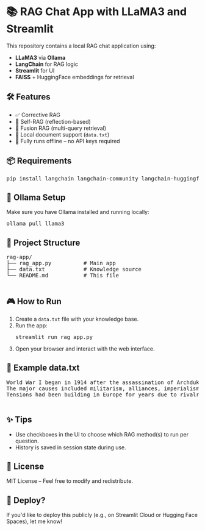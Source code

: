 <!DOCTYPE html>
<html lang="en">
<body>
  <h1>📚 RAG Chat App with LLaMA3 and Streamlit</h1>

  <p>This repository contains a local RAG chat application using:</p>
  <ul>
    <li><strong>LLaMA3</strong> via <strong>Ollama</strong></li>
    <li><strong>LangChain</strong> for RAG logic</li>
    <li><strong>Streamlit</strong> for UI</li>
    <li><strong>FAISS</strong> + HuggingFace embeddings for retrieval</li>
  </ul>

  <h2>🛠️ Features</h2>
  <ul>
    <li>✅ Corrective RAG</li>
    <li>🤔 Self-RAG (reflection-based)</li>
    <li>🔗 Fusion RAG (multi-query retrieval)</li>
    <li>📄 Local document support (<code>data.txt</code>)</li>
    <li>🧠 Fully runs offline – no API keys required</li>
  </ul>

  <h2>📦 Requirements</h2>
  <pre>pip install langchain langchain-community langchain-huggingface faiss-cpu ollama streamlit</pre>

  <h2>🦙 Ollama Setup</h2>
  <p>Make sure you have Ollama installed and running locally:</p>
  <pre>ollama pull llama3</pre>

  <h2>📂 Project Structure</h2>
  <pre>
rag-app/
├── rag_app.py          # Main app
├── data.txt            # Knowledge source
└── README.md           # This file
  </pre>

  <h2>🎮 How to Run</h2>
  <ol>
    <li>Create a <code>data.txt</code> file with your knowledge base.</li>
    <li>Run the app:
      <pre>streamlit run rag_app.py</pre>
    </li>
    <li>Open your browser and interact with the web interface.</li>
  </ol>

  <h2>📝 Example data.txt</h2>
  <pre>
World War I began in 1914 after the assassination of Archduke Franz Ferdinand of Austria.
The major causes included militarism, alliances, imperialism, and nationalism.
Tensions had been building in Europe for years due to rivalries among nations and arms races.
  </pre>

  <h2>✨ Tips</h2>
  <ul>
    <li>Use checkboxes in the UI to choose which RAG method(s) to run per question.</li>
    <li>History is saved in session state during use.</li>
  </ul>

  <h2>📌 License</h2>
  <p>MIT License – Feel free to modify and redistribute.</p>

  <h2>🚀 Deploy?</h2>
  <p>If you'd like to deploy this publicly (e.g., on Streamlit Cloud or Hugging Face Spaces), let me know!</p>
</body>
</html>
